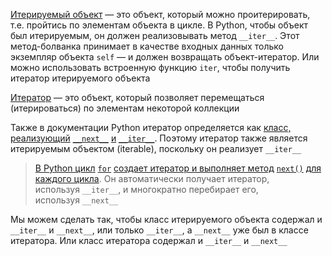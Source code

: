 [Итерируемый объект](https://pythonist.ru/iteratory-v-python/) — это объект, который можно проитерировать, т.е. пройтись по элементам объекта в цикле. В Python, чтобы объект был итерируемым, он должен реализовывать метод `__iter__`. Этот метод-болванка принимает в качестве входных данных только экземпляр объекта `self` — и должен возвращать объект-итератор. Или можно использовать встроенную функцию `iter`, чтобы получить итератор итерируемого объекта

[Итератор](https://ru.stackoverflow.com/questions/270697/%D0%A7%D1%82%D0%BE-%D1%82%D0%B0%D0%BA%D0%BE%D0%B5-%D0%B8%D1%82%D0%B5%D1%80%D0%B0%D1%82%D0%BE%D1%80%D1%8B-%D0%B8-%D0%B7%D0%B0%D1%87%D0%B5%D0%BC-%D0%BE%D0%BD%D0%B8-%D0%BD%D1%83%D0%B6%D0%BD%D1%8B) — это объект, который позволяет перемещаться (итерироваться) по элементам некоторой коллекции

Также в документации Python итератор определяется как [класс, реализующий](https://pythonist.ru/iteratory-v-python/) [`__next__`](https://pythonist.ru/iteratory-v-python/) [и](https://pythonist.ru/iteratory-v-python/) [`__iter__`](https://pythonist.ru/iteratory-v-python/). Поэтому итератор также является итерируемым объектом (iterable), поскольку он реализует `__iter__`

> [В Python цикл](https://pythonru.com/uroki/iteratory-python-uroki-po-python-dlja-nachinajushhih) [`for`](https://pythonru.com/uroki/iteratory-python-uroki-po-python-dlja-nachinajushhih) [создает итератор и выполняет метод](https://pythonru.com/uroki/iteratory-python-uroki-po-python-dlja-nachinajushhih) [`next()`](https://pythonru.com/uroki/iteratory-python-uroki-po-python-dlja-nachinajushhih) [для каждого цикла](https://pythonru.com/uroki/iteratory-python-uroki-po-python-dlja-nachinajushhih). Он автоматически получает итератор, используя `__iter__`, и многократно перебирает его, используя `__next__`

Мы можем сделать так, чтобы класс итерируемого объекта содержал и `__iter__` и `__next__`, или только `__iter__`, а `__next__` уже был в классе итератора. Или класс итератора содержал и `__iter__` и `__next__`